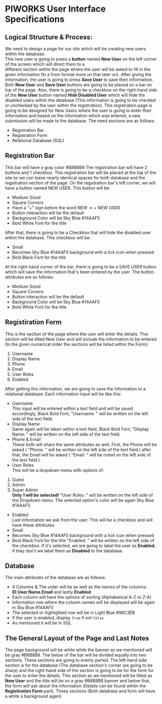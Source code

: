 # PIWORKS User Interface Specifications
## Logical Structure & Process:
We need to design a page for our site which will be creating new users within the database.  
This new user is going to press a **button** named **New User** on the left corner of the screen which will direct them to a  
different section within the page where the user will be asked to fill in the given information (In a from format more on that later on). After giving the information, the user is going to press **Save User** to save their information. Both **New User** and **Save User** buttons are going to be placed on a bar on top of the page. Also, there is going to be a checkbox on the right-hand side of the **New User** button named **Hide Disabled User** which will hide the disabled users within the database (This information is going to be checked or unchecked by the user within the registration).
This registration page is going to be designed for New Users where the user is going to enter their information and based on the information which was entered, 
a new submission will be made to the database.
The need sections are as follows:
* Registration Bar
* Registration Form
* Relational Database (SQL)

## Registration Bar
This bar will have a gray color #B8B8B8
The registration bar will have 2 buttons and 1 checkbox. This registration bar will be placed at the top of the site so we can leave nearly identical spaces for both database and the registration section of the page. On the registration bar's left corner, we will have a button named NEW USER. This button will be:
* Medium Sized
* Square Corners
* Have a "+" sign before the word NEW -> + NEW USER
* Button interaction will be the default
* Background Color will be Sky Blue #14AAF5
* Bold White Font for the title

After that, there is going to be a Checkbox that will hide the disabled user within the database. This checkbox will be:
* Small
* Becomes Sky Blue #14AAF5 background with a tick icon when pressed
* Bold Black Font for the title

At the right-hand corner of the bar, there is going to be a SAVE USER button which will save the information that's been entered by the user. The button attributes are as follows:
* Medium Sized
* Square Corners
* Button interaction will be the default
* Background Color will be Sky Blue #14AAF5
* Bold White Font for the title

## Registiration Form
This is the section of the page where the user will enter the details. This section will be titled New User and will include the information to be entered (In the given numerical order the sections will be listed within the Form):
1) Username
2) Display Name
3) Phone
4) Email
5) User Roles
6) Enabled

After getting this information, we are going to save the information to a relational database. Each information input will be like this:
* Username  
This input will be entered within a text field and will be saved accordingly, Black Bold Font, "Username: " will be written on the left side of the text field.
* Display Name  
Same again will be taken within a text field, Black Bold Font, "Display Name: " will be written on the left side of the text field.
* Phone & Email  
These both will share the same attributes as well. First, the Phone will be asked ( "Phone: " will be written on the left side of the text field.) after that, the Email will be asked ( "Email: " will be noted on the left side of the text field.)
* User Roles  
This will be a dropdown menu with options of:
1) Guest
2) Admin
3) Super Admin  
**Only 1 will be selected!**
"User Roles: " will be written on the left side of the Dropdown menu.
The selected option's color will be again Sky Blue #14AAF5
* Enabled  
Last information we ask from the user. This will be a checkbox and will have these attributes:
* Small
* Becomes Sky Blue #14AAF5 background with a tick icon when pressed
* Bold Black Font for the title
"Enabled: " will be written on the left side of the checkbox.
If it's selected, we are going to label the user as **Enabled**, if they don't we label them as **Disabled** to the database.

## Database
The main attributes of the database are as follows:
* 4 Columns & The order will be as well as the names of the columns: **ID**,**User Name**,**Email** and lastly **Enabled**
* Each column will have the options of sorting (Alphabetical A-Z or Z-A)
* Information row where the column names will be displayed will be again in Sky Blue #14AAF5
* The selected or highlighted row will be in Light Blue #96C3EB
* If the user is enabled, display ``` true ``` if not ``` false ```
* As mentioned it will be in SQL

## The General Layout of the Page and Last Notes
The page background will be white while the banner as we mentioned will be gray #B8B8B8. The below of the bar will be divided equally into two sections. These sections are going to evenly parted. The left-hand side section is for the database (The database section's corner are going to be sharp) and the right-hand side of the section is going to be for the form for the user to enter the details. This section as we mentioned will be titled as **New User** and the title will be on a gray #B8B8B8 banner and below that, the form will ask about the information (Details can be found wihtin the **Registiration Form** part). These sections (Both database and form will have a white a background again)
